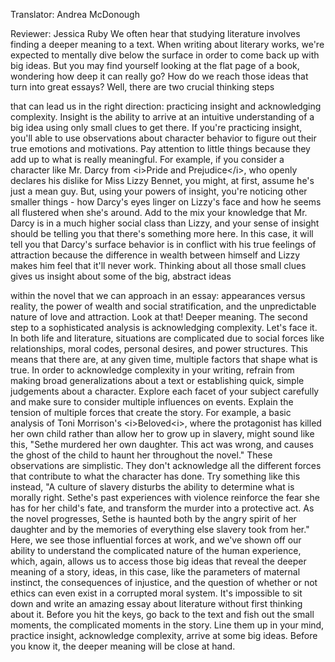 

Translator: Andrea McDonough

Reviewer: Jessica Ruby
We often hear that studying literature
involves finding a deeper meaning to a text.
When writing about literary works,
we&#39;re expected to mentally dive below the surface
in order to come back up with big ideas.
But you may find yourself looking
at the flat page of a book,
wondering how deep it can really go?
How do we reach those ideas that turn into great essays?
Well, there are two crucial thinking steps

that can lead us in the right direction:
practicing insight
and acknowledging complexity.
Insight is the ability to arrive
at an intuitive understanding of a big idea
using only small clues to get there.
If you&#39;re practicing insight,
you&#39;ll able to use observations
about character behavior to figure out
their true emotions and motivations.
Pay attention to little things
because they add up to what is really meaningful.
For example, if you consider a character
like Mr. Darcy from &lt;i&gt;Pride and Prejudice&lt;/i&gt;,
who openly declares his dislike for Miss Lizzy Bennet,
you might, at first, assume he&#39;s just a mean guy.
But, using your powers of insight,
you&#39;re noticing other smaller things -
how Darcy&#39;s eyes linger on Lizzy&#39;s face
and how he seems all flustered when she&#39;s around.
Add to the mix your knowledge that Mr. Darcy
is in a much higher social class than Lizzy,
and your sense of insight should be telling you
that there&#39;s something more here.
In this case, it will tell you
that Darcy&#39;s surface behavior is in conflict
with his true feelings of attraction
because the difference in wealth between himself and Lizzy
makes him feel that it&#39;ll never work.
Thinking about all those small clues
gives us insight about some of the big, abstract ideas

within the novel that we can approach in an essay:
appearances versus reality,
the power of wealth and social stratification,
and the unpredictable nature of love and attraction.
Look at that! Deeper meaning.
The second step to a sophisticated analysis
is acknowledging complexity.
Let&#39;s face it. In both life and literature,
situations are complicated
due to social forces like relationships,
moral codes,
personal desires,
and power structures.
This means that there are, at any given time,
multiple factors that shape what is true.
In order to acknowledge complexity in your writing,
refrain from making broad generalizations about a text
or establishing quick, simple judgements about a character.
Explore each facet of your subject carefully
and make sure to consider multiple influences on events.
Explain the tension of multiple forces
that create the story.
For example, a basic analysis of Toni Morrison&#39;s &lt;i&gt;Beloved&lt;i&gt;,
where the protagonist has killed her own child
rather than allow her to grow up in slavery,
might sound like this,
&quot;Sethe murdered her own daughter.
This act was wrong,
and causes the ghost of the child
to haunt her throughout the novel.&quot;
These observations are simplistic.
They don&#39;t acknowledge all the different forces
that contribute to what the character has done.
Try something like this instead,
&quot;A culture of slavery disturbs the ability
to determine what is morally right.
Sethe&#39;s past experiences with violence
reinforce the fear she has for her child&#39;s fate,
and transform the murder into a protective act.
As the novel progresses,
Sethe is haunted both by the angry spirit of her daughter
and by the memories of everything else
slavery took from her.&quot;
Here, we see those influential forces at work,
and we&#39;ve shown off our ability to understand
the complicated nature of the human experience,
which, again, allows us to access
those big ideas that reveal the deeper meaning of a story,
ideas, in this case, like the parameters of maternal instinct,
the consequences of injustice,
and the question of whether or not
ethics can even exist in a corrupted moral system.
It&#39;s impossible to sit down
and write an amazing essay about literature
without first thinking about it.
Before you hit the keys,
go back to the text
and fish out the small moments,
the complicated moments in the story.
Line them up in your mind,
practice insight,
acknowledge complexity,
arrive at some big ideas.
Before you know it,
the deeper meaning will be close at hand.
